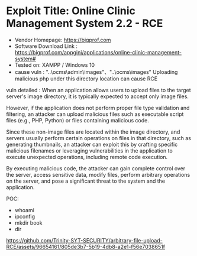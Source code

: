 # Exploit Title: Online Clinic Management System 2.2 - RCE
+ Vendor Homepage: https://bigprof.com
+ Software Download Link : https://bigprof.com/appgini/applications/online-clinic-management-system# 
+ Tested on: XAMPP / Windows 10
+ cause vuln : "..\ocms\admin\images"、"..\ocms\images" Uploading malicious php under this directory location can cause RCE

vuln detailed : 
When an application allows users to upload files to the target server's image directory, it is typically expected to accept only image files.

However, if the application does not perform proper file type validation and filtering, an attacker can upload malicious files such as executable script files (e.g., PHP, Python) or files containing malicious code.

Since these non-image files are located within the image directory, and servers usually perform certain operations on files in that directory, such as generating thumbnails, an attacker can exploit this by crafting specific malicious filenames or leveraging vulnerabilities in the application to execute unexpected operations, including remote code execution.

By executing malicious code, the attacker can gain complete control over the server, access sensitive data, modify files, perform arbitrary operations on the server, and pose a significant threat to the system and the application.

POC:
+ whoami
+ ipconfig
+ mkdir book
+ dir

https://github.com/Trinity-SYT-SECURITY/arbitrary-file-upload-RCE/assets/96654161/805de3b7-5b19-4db8-a2e1-f56e7038651f

